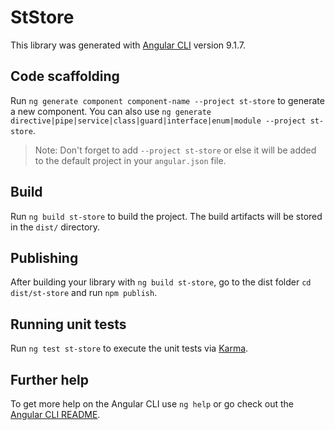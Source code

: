 # StStore

This library was generated with [Angular CLI](https://github.com/angular/angular-cli) version 9.1.7.

## Code scaffolding

Run `ng generate component component-name --project st-store` to generate a new component. You can also use `ng generate directive|pipe|service|class|guard|interface|enum|module --project st-store`.
> Note: Don't forget to add `--project st-store` or else it will be added to the default project in your `angular.json` file. 

## Build

Run `ng build st-store` to build the project. The build artifacts will be stored in the `dist/` directory.

## Publishing

After building your library with `ng build st-store`, go to the dist folder `cd dist/st-store` and run `npm publish`.

## Running unit tests

Run `ng test st-store` to execute the unit tests via [Karma](https://karma-runner.github.io).

## Further help

To get more help on the Angular CLI use `ng help` or go check out the [Angular CLI README](https://github.com/angular/angular-cli/blob/master/README.md).
